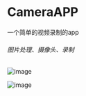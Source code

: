 # CameraAPP

一个简单的视频录制的app

###### 图片处理、摄像头、录制

![image](https://github.com/fjygf/android-bytedance-course/blob/master/HW-CH8-CameraAPP/ch81.gif)

![image](https://github.com/fjygf/android-bytedance-course/blob/master/HW-CH8-CameraAPP/ch82.gif)
